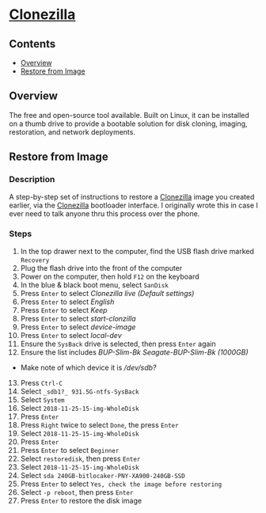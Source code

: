 # [Clonezilla](https://clonezilla.org/)

## Contents
- [Overview](#overview)
- [Restore from Image](restore-from-Image)

## Overview
The free and open-source tool available. Built on Linux, it can be installed on a thumb drive to provide a bootable solution for disk cloning, imaging, restoration, and network deployments.

## Restore from Image

### Description
A step-by-step set of instructions to restore a [Clonezilla](https://clonezilla.org/) image you created earlier, via the [Clonezilla](https://clonezilla.org/) bootloader interface. I originally wrote this in case I ever need to talk anyone thru this process over the phone.

### Steps
1. In the top drawer next to the computer, find the USB flash drive marked `Recovery`
2. Plug the flash drive into the front of the computer
3. Power on the computer, then hold `F12` on the keyboard
4. In the blue & black boot menu, select `SanDisk`
5. Press `Enter` to select _Clonezilla live (Default settings)_
6. Press `Enter` to select _English_
7. Press `Enter` to select _Keep_
8. Press `Enter` to select _start-clonzilla_
9. Press `Enter` to select _device-image_
10. Press `Enter` to select _local-dev_
11. Ensure the `SysBack` drive is selected, then press `Enter` again
12. Ensure the list includes _BUP-Slim-Bk Seagate-BUP-Slim-Bk (1000GB)_
  - Make note of which device it is _/dev/sdb?_
13. Press `Ctrl-C`
14. Select `_sdb1?_ 931.5G-ntfs-SysBack`
15. Select `System`
16. Select `2018-11-25-15-img-WholeDisk`
17. Press `Enter`
18. Press `Right` twice to select `Done`, the press `Enter`
19. Select `2018-11-25-15-img-WholeDisk`
20. Press `Enter`
21. Press `Enter` to select `Beginner`
22. Select `restoredisk`, then press `Enter`
23. Select `2018-11-25-15-img-WholeDisk`
24. Select `sda 240GB-bitlocaker-PNY-XA900-240GB-SSD`
25. Press `Enter` to select `Yes, check the image before restoring`
26. Select `-p reboot`, then press `Enter`
27. Press `Enter` to restore the disk image

